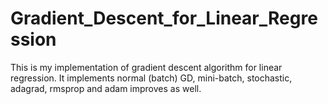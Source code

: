 # Gradient_Descent_for_Linear_Regression
This is my implementation of gradient descent algorithm for linear regression. It implements normal (batch) GD, mini-batch, stochastic, adagrad, rmsprop and adam improves as well.
